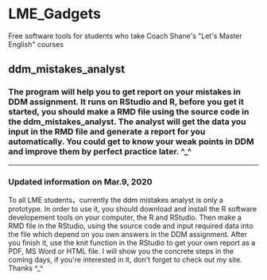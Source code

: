 # LME_Gadgets
Free software tools for students who take Coach Shane's "Let's Master English" courses

## ddm_mistakes_analyst
### The program will help you to get report on your mistakes in DDM assignment. It runs on RStudio and R, before you get it started, you should make a RMD file using the source code in the ddm_mistakes_analyst. The analyst will get the data you input in the RMD file and generate a report for you automatically. You could get to know your weak points in DDM and improve them by perfect practice later. ^_^

***
### Updated information on Mar.9, 2020
To all LME students，currently the ddm mistakes analyst is only a prototype. In order to use it, you should download and install the R software developement tools on your computer, the R and RStudio. Then make a RMD file in the RStudio, using the source code and input required data into the file which depend on you own answers in the DDM assignment. After you finish it, use the knit function in the RStudio to get your own report as a PDF, MS Word or HTML file.
I will show you the concrete steps in the coming days, if you're interested in it, don't forget to check out my site. Thanks ^_^
